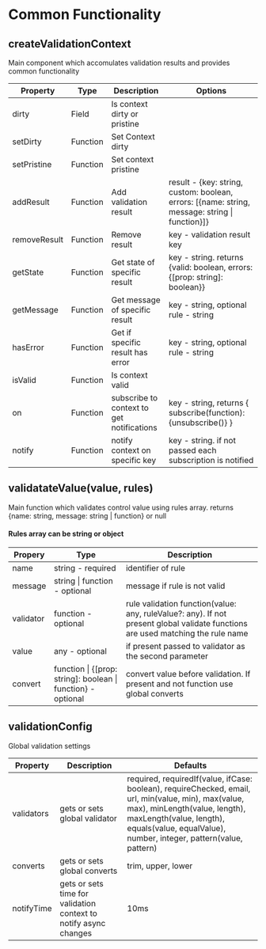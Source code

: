 # Common Functionality

## createValidationContext 
Main component which accomulates validation results and provides common functionality

Property | Type | Description | Options
-------- | ---- | ----------- | -------
dirty | Field | Is context dirty or pristine
setDirty | Function | Set Context dirty
setPristine | Function | Set context pristine
addResult | Function | Add validation result | result - {key: string, custom: boolean, errors: [{name: string, message: string \| function}]}
removeResult | Function | Remove result | key - validation result key
getState | Function | Get state of specific result | key - string. returns {valid: boolean, errors: {[prop: string]: boolean}}
getMessage | Function | Get message of specific result | key - string, optional rule - string
hasError | Function | Get if specific result has error | key - string, optional rule - string
isValid | Function | Is context valid
on | Function | subscribe to context to get notifications | key - string, returns { subscribe(function): {unsubscribe()} }
notify | Function | notify context on specific key | key - string. if not passed each subscription is notified


## validatateValue(value, rules)
Main function which validates control value using rules array. returns {name: string, message: string | function} or null

#### Rules array can be string or object
Propery | Type | Description
------- | ---- | -----------
name | string - required | identifier of rule
message | string \| function - optional | message if rule is not valid
validator | function - optional | rule validation function(value: any, ruleValue?: any). If not present global validate functions are used matching the rule name
value | any - optional | if present passed to validator as the second parameter
convert | function \| {[prop: string]: boolean \| function} - optional | convert value before validation. If present and not function use global converts


## validationConfig 
Global validation settings

Property | Description | Defaults
-------- | ----------- | --------
validators | gets or sets global validator | required, requiredIf(value, ifCase: boolean), requireChecked, email, url, min(value, min), max(value, max), minLength(value, length), maxLength(value, length), equals(value, equalValue), number, integer, pattern(value, pattern)
converts | gets or sets global converts | trim, upper, lower
notifyTime | gets or sets time for validation context to notify async changes | 10ms
